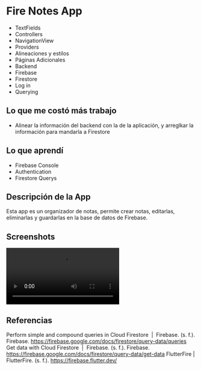 # Fire Notes App

- TextFields
- Controllers
- NavigationView
- Providers
- Alineaciones y estilos 
- Páginas Adicionales
- Backend
- Firebase
- Firestore
- Log in
- Querying

## Lo que me costó más trabajo
- Alinear la información del backend con la de la aplicación, y arreglkar la información para mandarla a Firestore

## Lo que aprendí
- Firebase Console
- Authentication
- Firestore Querys

## Descripción de la App
Esta app es un organizador de notas, permite crear notas, editarlas, eliminarlas y guardarlas en la base de datos de Firebase.

## Screenshots
![Video1](VideoDemo.mkv)

## Referencias

Perform simple and compound queries in Cloud Firestore  |  Firebase. (s. f.). Firebase. https://firebase.google.com/docs/firestore/query-data/queries
Get data with Cloud Firestore  |  Firebase. (s. f.). Firebase. https://firebase.google.com/docs/firestore/query-data/get-data
FlutterFire | FlutterFire. (s. f.). https://firebase.flutter.dev/
